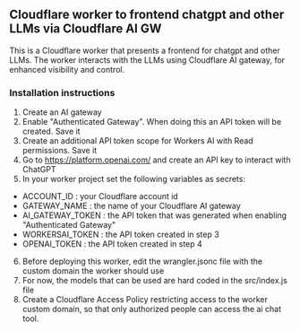 ## Cloudflare worker to frontend chatgpt and other LLMs via Cloudflare AI GW

This is a Cloudflare worker that presents a frontend for chatgpt and other LLMs.
The worker interacts with the LLMs using Cloudflare AI gateway, for enhanced visibility and control.

### Installation instructions

1. Create an AI gateway
2. Enable "Authenticated Gateway". When doing this an API token will be created. Save it
3. Create an additional API token scope for Workers AI with Read permissions. Save it
4. Go to https://platform.openai.com/ and create an API key to interact with ChatGPT
5. In your worker project set the following variables as secrets:
- ACCOUNT_ID : your Cloudflare account id
- GATEWAY_NAME : the name of your Cloudflare AI gateway
- AI_GATEWAY_TOKEN : the API token that was generated when enabling "Authenticated Gateway"
- WORKERSAI_TOKEN : the API token created in step 3
- OPENAI_TOKEN : the API token created in step 4
6. Before deploying this worker, edit the wrangler.jsonc file with the custom domain the worker should use
7. For now, the models that can be used are hard coded in the src/index.js file
8. Create a Cloudflare Access Policy restricting access to the worker custom domain, so that only authorized people can access the ai chat tool.
